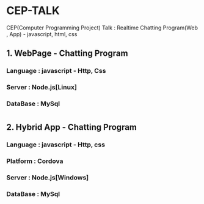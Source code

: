 # CEP-TALK
CEP(Computer Programming Project) Talk : Realtime Chatting Program(Web , App) - javascript, html, css

## 1. WebPage - Chatting Program

### Language : javascript - Http, Css

### Server : Node.js[Linux]

### DataBase : MySql

# 

## 2. Hybrid App - Chatting Program

### Language : javascript - Http, css

### Platform : Cordova

### Server : Node.js[Windows]

### DataBase : MySql



